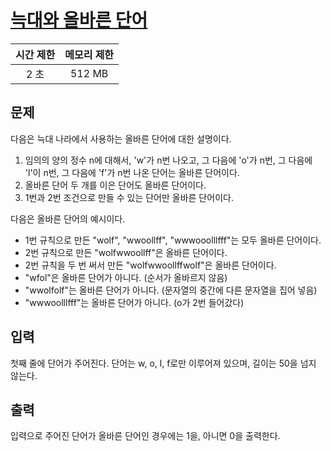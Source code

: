 # [늑대와 올바른 단어](https://www.acmicpc.net/problem/13022)

| 시간 제한 | 메모리 제한 |
| :-------: | :---------: |
| 2 초      | 512 MB      |


## 문제

다음은 늑대 나라에서 사용하는 올바른 단어에 대한 설명이다.

1. 임의의 양의 정수 n에 대해서, 'w'가 n번 나오고, 그 다음에 'o'가 n번, 그 다음에 'l'이 n번, 그 다음에 'f'가 n번 나온 단어는 올바른 단어이다.
2. 올바른 단어 두 개를 이은 단어도 올바른 단어이다.
3. 1번과 2번 조건으로 만들 수 있는 단어만 올바른 단어이다.

다음은 올바른 단어의 예시이다.

* 1번 규칙으로 만든 "wolf", "wwoollff", "wwwooolllfff"는 모두 올바른 단어이다.
* 2번 규칙으로 만든 "wolfwwoollff"은 올바른 단어이다.
* 2번 규칙을 두 번 써서 만든 "wolfwwoollffwolf"은 올바른 단어이다.
* "wfol"은 올바른 단어가 아니다. (순서가 올바르지 않음)
* "wwolfolf"는 올바른 단어가 아니다. (문자열의 중간에 다른 문자열을 집어 넣음)
* "wwwoolllfff"는 올바른 단어가 아니다. (o가 2번 들어갔다)


## 입력

첫째 줄에 단어가 주어진다. 단어는 w, o, l, f로만 이루어져 있으며, 길이는 50을 넘지 않는다.


## 출력

입력으로 주어진 단어가 올바른 단어인 경우에는 1을, 아니면 0을 출력한다.

